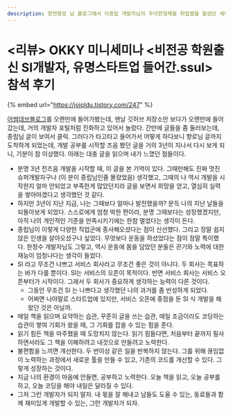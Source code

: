 ```yaml
---
description: 창천향로 님 블로그에서 이종립 개발자님의 우아한형제들 취업썰을 들었던 세미나 후기를 보고 느낀 점을 적어봅니다.
---
```


# <리뷰> OKKY 미니세미나 <비전공 학원출신 SI개발자, 유명스타트업 들어간.ssul> 참석 후기

{% embed url="https://jojoldu.tistory.com/247" %}

[어썸데브블로그](https://awesome-devblog.netlify.app)를 오랜만에 들어가봤는데, 맨날 깃허브 저장소만 보다가 오랜만에 들어갔는데, 거의 개발자 포털처럼 진화하고 있어서 놀랐다. 간만에 글들을 좀 둘러보는데, 종립님 글이 보여서 클릭. 그러다가 타고타고 들어가서 어떻게 하다보니 향로님 글까지 도착하게 되었는데, 개발 공부를 시작할 즈음 봤던 글을 거의 3년이 지나서 다시 보게 되니, 기분이 참 이상했다. 아래는 대충 글을 읽으며 내가 느꼈던 점들이다.&#x20;

* 분명 3년 전즈음 개발을 시작할 때, 이 글을 본 기억이 있다. 그때만해도 진짜 멋진 슈퍼개발자구나 (이 분이 종립님인줄 몰랐었음) 생각했고, 그때의 나 역시 개발을 시작한지 얼마 안되었고 부족한게 많았던지라 글을 보면서 희망을 얻고, 열심히 실력을 쌓아야겠다고 생각했던 것 같다.&#x20;
* 하지만 3년이 지난 지금, 나는 그때보다 얼마나 발전했을까? 문득 나의 지난 날들을 되돌아보게 되었다. 스스로에게 엄청 박한 편이라, 분명 그때보다는 성장했겠지만, 아직 나의 개인적인 기준을 만족시키기에는 한참 멀었다는 생각이 든다.&#x20;
* 종립님이 이렇게 다양한 직업군에 종사해오셨다는 점이 신선했다. 그리고 정말 쉽지 않은 인생을 살아오셨구나 싶었다. 무엇보다 운동을 하셨었다는 점이 정말 특이했다. 한정수 개발자님도 그렇고, 역시 운동에 몸을 담았던 분들은 끈기와 노력에 대한 재능이 엄청나다는 생각이 들었다.&#x20;
* SI 라고 무조건 나쁘고 서비스 회사라고 무조건 좋은 것이 아니다. 두 회사는 목표하는 바가 다를 뿐이다. SI는 서비스의 오픈이 목적이다. 반면 서비스 회사는 서비스 오픈부터가 시작이다. 그래서 두 회사가 중요하게 생각하는 능력이 다른 것이다.&#x20;
  * 그동안 무조건 SI 는 나쁘다고 생각했던 나의 과거를 좀 반성하게 되었다.&#x20;
  * 어쩌면 나야말로 스타트업에 있지만, 서비스 오픈에 중점을 둔 SI 식 개발을 해왔던 것은 아닐까.&#x20;
* 매일 책을 읽으며 요약하는 습관, 꾸준히 글을 쓰는 습관, 매일 조금이라도 코딩하는 습관이 쌓여 기회가 왔을 때, 그 기회를 잡을 수 있는 힘을 준다.&#x20;
* 읽기 힘든 책을 마주했을 때 도망치지 않는다. 읽기 힘들다면, 처음부터 끝까지 필사하면서라도 그 책을 이해하려고 내것으로 만들려고 노력한다.&#x20;
* 불편함을 느끼면 개선한다. 두 번이상 같은 일을 반복하지 않는다. 그를 위해 끊임없이 노력하는 과정에서 새로운 툴을 만들 수 있고, 기존의 코드를 개선할 수 있다. 그렇게 성장하는 것이다.&#x20;
* 지금 나의 환경이 마음에 안들면, 공부하고 노력한다. 오늘 책을 읽고, 오늘 공부를 하고, 오늘 코딩을 해야 내일은 달라질 수 있다.&#x20;
* 그저 그런 개발자가 되지 말자. 내 몫을 잘 해내고 남들도 도울 수 있는, 동료들과 함께 재미있게 개발할 수 있는, 그런 개발자가 되자.&#x20;
